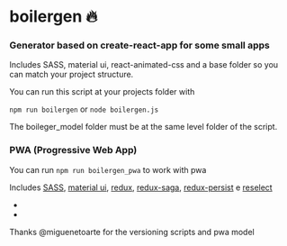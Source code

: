 # boilergen :fire:

### Generator based on create-react-app for some small apps

Includes SASS, material ui, react-animated-css and a base folder so you can match your project structure.

You can run this script at your projects folder with 

`npm run boilergen` or `node boilergen.js`

The boileger_model folder must be at the same level folder of the script.

### PWA (Progressive Web App)

You can run `npm run boilergen_pwa` to work with pwa

Includes [SASS](https://sass-lang.com/), [material ui](https://v1-3-0.material-ui.com/), [redux](https://redux.js.org/), [redux-saga](https://redux-saga.js.org/), [redux-persist](https://github.com/rt2zz/redux-persist) e [reselect](https://github.com/reduxjs/reselect)

-
-
Thanks @miguenetoarte for the versioning scripts and pwa model

